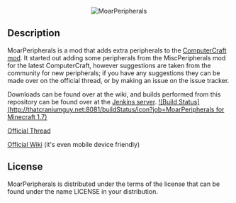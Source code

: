<p align="center">
  <img src="http://i.imgur.com/IY49GPE.png" alt="MoarPeripherals"/>
</p>

Description
-----------

MoarPeripherals is a mod that adds extra peripherals to the <a href="http://www.computercraft.info" target="_blank">ComputerCraft mod</a>. It started out adding some peripherals from the MiscPeripherals mod for the latest ComputerCraft, however suggestions are taken from the community for new peripherals; if you have any suggestions they can be made over on the official thread, or by making an issue on the issue tracker.

Downloads can be found over at the wiki, and builds performed from this repository can be found over at the <a href="http://thatcraniumguy.net:8081/" target="_blank">Jenkins server</a>. [![Build Status](http://thatcraniumguy.net:8081/buildStatus/icon?job=MoarPeripherals for Minecraft 1.7)](http://thatcraniumguy.net:8081/job/MoarPeripherals%20for%20Minecraft%201.7/)

<a href="http://www.computercraft.info/forums2/index.php?/topic/19357-" target="_blank">Official Thread</a>

<a href="http://moarperipherals.com/" target="_blank">Official Wiki</a> (it's even mobile device friendly)

License
-------

MoarPeripherals is distributed under the terms of the license that can be found under the name LICENSE in your distribution.